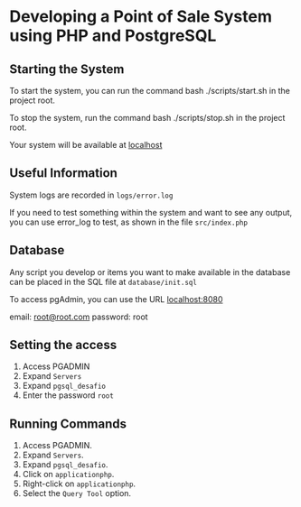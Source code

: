 # Developing a Point of Sale System using PHP and PostgreSQL
## Starting the System

To start the system, you can run the command bash ./scripts/start.sh in the project root.

To stop the system, run the command bash ./scripts/stop.sh in the project root.

Your system will be available at [localhost](http://localhost)

## Useful Information
System logs are recorded in ``logs/error.log``

If you need to test something within the system and want to see any output, you can use error_log to test, as shown in the file ``src/index.php``

## Database
Any script you develop or items you want to make available in the database can be placed in the SQL file at ``database/init.sql``

To access pgAdmin, you can use the URL [localhost:8080](http://localhost:8080)

email: root@root.com
password: root

## Setting the access
1. Access PGADMIN
2. Expand ``Servers``
3. Expand ``pgsql_desafio``
4. Enter the password ``root``

## Running Commands
1. Access PGADMIN.
2. Expand ``Servers``.
3. Expand ``pgsql_desafio``.
4. Click on ``applicationphp``.
5. Right-click on ``applicationphp``.
6. Select the ``Query Tool`` option.

